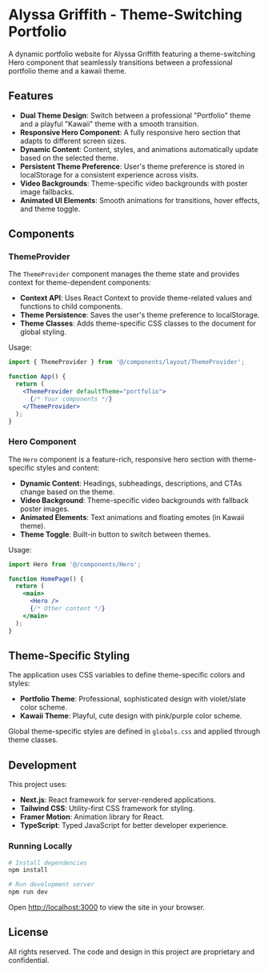 # Alyssa Griffith - Theme-Switching Portfolio

A dynamic portfolio website for Alyssa Griffith featuring a theme-switching Hero component that seamlessly transitions between a professional portfolio theme and a kawaii theme.

## Features

- **Dual Theme Design**: Switch between a professional "Portfolio" theme and a playful "Kawaii" theme with a smooth transition.
- **Responsive Hero Component**: A fully responsive hero section that adapts to different screen sizes.
- **Dynamic Content**: Content, styles, and animations automatically update based on the selected theme.
- **Persistent Theme Preference**: User's theme preference is stored in localStorage for a consistent experience across visits.
- **Video Backgrounds**: Theme-specific video backgrounds with poster image fallbacks.
- **Animated UI Elements**: Smooth animations for transitions, hover effects, and theme toggle.

## Components

### ThemeProvider

The `ThemeProvider` component manages the theme state and provides context for theme-dependent components:

- **Context API**: Uses React Context to provide theme-related values and functions to child components.
- **Theme Persistence**: Saves the user's theme preference to localStorage.
- **Theme Classes**: Adds theme-specific CSS classes to the document for global styling.

Usage:
```jsx
import { ThemeProvider } from '@/components/layout/ThemeProvider';

function App() {
  return (
    <ThemeProvider defaultTheme="portfolio">
      {/* Your components */}
    </ThemeProvider>
  );
}
```

### Hero Component

The `Hero` component is a feature-rich, responsive hero section with theme-specific styles and content:

- **Dynamic Content**: Headings, subheadings, descriptions, and CTAs change based on the theme.
- **Video Background**: Theme-specific video backgrounds with fallback poster images.
- **Animated Elements**: Text animations and floating emotes (in Kawaii theme).
- **Theme Toggle**: Built-in button to switch between themes.

Usage:
```jsx
import Hero from '@/components/Hero';

function HomePage() {
  return (
    <main>
      <Hero />
      {/* Other content */}
    </main>
  );
}
```

## Theme-Specific Styling

The application uses CSS variables to define theme-specific colors and styles:

- **Portfolio Theme**: Professional, sophisticated design with violet/slate color scheme.
- **Kawaii Theme**: Playful, cute design with pink/purple color scheme.

Global theme-specific styles are defined in `globals.css` and applied through theme classes.

## Development

This project uses:

- **Next.js**: React framework for server-rendered applications.
- **Tailwind CSS**: Utility-first CSS framework for styling.
- **Framer Motion**: Animation library for React.
- **TypeScript**: Typed JavaScript for better developer experience.

### Running Locally

```bash
# Install dependencies
npm install

# Run development server
npm run dev
```

Open [http://localhost:3000](http://localhost:3000) to view the site in your browser.

## License

All rights reserved. The code and design in this project are proprietary and confidential. 
